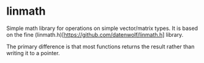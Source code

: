 # linmath
Simple math library for operations on simple vector/matrix types. 
It is based on the fine (linmath.h)[https://github.com/datenwolf/linmath.h] library.

The primary difference is that most functions returns the result rather than writing it to a pointer.

